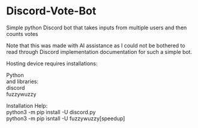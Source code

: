 # Discord-Vote-Bot
Simple python Discord bot that takes inputs from multiple users and then counts votes
  
Note that this was made with AI assistance as I could not be bothered to read through Discord implementation documentation
for such a simple bot.
  
Hosting device requires installations:  
  
Python  
and libraries:  
  discord  
  fuzzywuzzy  

Installation Help:  
python3 -m pip install -U discord.py  
python3 -m pip isntall -U fuzzywuzzy[speedup]  

